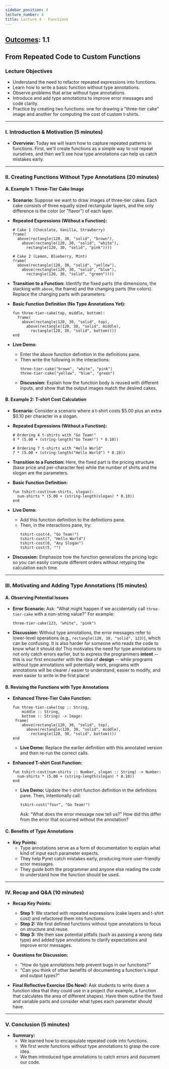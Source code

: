 ```yaml
---
sidebar_position: 4
lecture_number: 4
title: Lecture 4 - Functions
---
```



## [Outcomes](@/home/outcomes.md): 1.1
 
## From Repeated Code to Custom Functions

### **Lecture Objectives**
- Understand the need to refactor repeated expressions into functions.
- Learn how to write a basic function without type annotations.
- Observe problems that arise without type annotations.
- Introduce and add type annotations to improve error messages and code clarity.
- Practice by creating two functions: one for drawing a "three-tier cake" image and another for computing the cost of custom t-shirts.

---

### **I. Introduction & Motivation (5 minutes)**
- **Overview:**
  Today we will learn how to capture repeated patterns in functions. First, we'll create functions as a simple way to not repeat ourselves, and then we'll see how type annotations can help us catch mistakes early.

---

### **II. Creating Functions Without Type Annotations (20 minutes)**
#### **A. Example 1: Three-Tier Cake Image**
- **Scenario:**
  Suppose we want to draw images of three-tier cakes. Each cake consists of three equally sized rectangular layers, and the only difference is the color (or "flavor") of each layer.

- **Repeated Expressions (Without a Function):**
  ```pyret
  # Cake 1 (Chocolate, Vanilla, Strawberry)
  frame(
    above(rectangle(120, 30, "solid", "brown"),
      above(rectangle(120, 30, "solid", "white"),
        rectangle(120, 30, "solid", "pink"))))

  # Cake 2 (Lemon, Blueberry, Mint)
  frame(
    above(rectangle(120, 30, "solid", "yellow"),
      above(rectangle(120, 30, "solid", "blue"),
        rectangle(120, 30, "solid", "green"))))
  ```
- **Transition to a Function:**
  Identify the fixed parts (the dimensions, the stacking with `above`, the frame) and the changing parts (the colors). Replace the changing parts with parameters:

- **Basic Function Definition (No Type Annotations Yet):**
  ```pyret
  fun three-tier-cake(top, middle, bottom):
    frame(
      above(rectangle(120, 30, "solid", top),
        above(rectangle(120, 30, "solid", middle),
          rectangle(120, 30, "solid", bottom))))
  end
  ```
- **Live Demo:**
  - Enter the above function definition in the definitions pane.
  - Then write the following in the interactions:
    ```pyret
    three-tier-cake("brown", "white", "pink")
    three-tier-cake("yellow", "blue", "green")
    ```
  - **Discussion:**
    Explain how the function body is reused with different inputs, and show that the output images match the desired cakes.

#### **B. Example 2: T-shirt Cost Calculation**
- **Scenario:**
  Consider a scenario where a t-shirt costs \$5.00 plus an extra \$0.10 per character in a slogan.

- **Repeated Expressions (Without a Function):**
  ```pyret
  # Ordering 4 t-shirts with "Go Team!"
  4 * (5.00 + (string-length("Go Team!") * 0.10))

  # Ordering 7 t-shirts with "Hello World"
  7 * (5.00 + (string-length("Hello World") * 0.10))
  ```
- **Transition to a Function:**
  Here, the fixed part is the pricing structure (base price and per-character fee) while the number of shirts and the slogan are the parameters.

- **Basic Function Definition:**
  ```pyret
  fun tshirt-cost(num-shirts, slogan):
    num-shirts * (5.00 + (string-length(slogan) * 0.10))
  end
  ```
- **Live Demo:**
  - Add this function definition to the definitions pane.
  - Then, in the interactions pane, try:
    ```pyret
    tshirt-cost(4, "Go Team!")
    tshirt-cost(7, "Hello World")
    tshirt-cost(0, "Any Slogan")
    tshirt-cost(5, "")
    ```
- **Discussion:**
  Emphasize how the function generalizes the pricing logic so you can easily compute different orders without retyping the calculation each time.

---

### **III. Motivating and Adding Type Annotations (15 minutes)**
#### **A. Observing Potential Issues**
- **Error Scenario:**
  Ask: "What might happen if we accidentally call `three-tier-cake` with a non-string value?"
  For example:
  ```pyret
  three-tier-cake(123, "white", "pink")
  ```
- **Discussion:** Without type annotations, the error messages refer to
  lower-level operations (e.g., `rectangle(120, 30, "solid", 123)`), which can
  be confusing. It is also harder for someone who reads the code to know what it
  should do! This motivates the need for type annotations to not only catch
  errors earlier, but to express the programmers **intent** -- this is our first
  encounter with the idea of **design** -- while programs without type
  annotations will potentially work, programs with annotations will be clearer /
  easier to understand, easier to modify, and even easier to write in the first place!

#### **B. Revising the Functions with Type Annotations**
- **Enhanced Three-Tier Cake Function:**
  ```pyret
  fun three-tier-cake(top :: String,
      middle :: String,
      bottom :: String) -> Image:
   frame(
      above(rectangle(120, 30, "solid", top),
        above(rectangle(120, 30, "solid", middle),
          rectangle(120, 30, "solid", bottom))))
  end
  ```
  - **Live Demo:**
    Replace the earlier definition with this annotated version and then re-run the correct calls.

- **Enhanced T-shirt Cost Function:**
  ```pyret
  fun tshirt-cost(num-shirts :: Number, slogan :: String) -> Number:
    num-shirts * (5.00 + (string-length(slogan) * 0.10))
  end
  ```
  - **Live Demo:**
    Update the t-shirt function definition in the definitions pane. Then, intentionally call:
    ```pyret
    tshirt-cost("four", "Go Team!")
    ```
    Ask: "What does the error message now tell us?"
    How did this differ from the error that occurred without the annotation?

#### **C. Benefits of Type Annotations**
- **Key Points:**
  - Type annotations serve as a form of documentation to explain what kind of input each parameter expects.
  - They help Pyret catch mistakes early, producing more user-friendly error messages.
  - They guide both the programmer and anyone else reading the code to understand how the function should be used.

---

### **IV. Recap and Q&A (10 minutes)**
- **Recap Key Points:**
  - **Step 1:** We started with repeated expressions (cake layers and t-shirt cost) and refactored them into functions.
  - **Step 2:** We first defined functions without type annotations to focus on structure and reuse.
  - **Step 3:** We then saw potential pitfalls (such as passing a wrong data type) and added type annotations to clarify expectations and improve error messages.
- **Questions for Discussion:**
  - "How do type annotations help prevent bugs in our functions?"
  - "Can you think of other benefits of documenting a function's input and output types?"

- **Final Reflective Exercise (Do Now):**
  Ask students to write down a function idea that they could use in a project (for example, a function that calculates the area of different shapes). Have them outline the fixed and variable parts and consider what types each parameter should have.

---

### **V. Conclusion (5 minutes)**
- **Summary:**
  - We learned how to encapsulate repeated code into functions.
  - We first wrote functions without type annotations to grasp the core idea.
  - We then introduced type annotations to catch errors and document our code.


